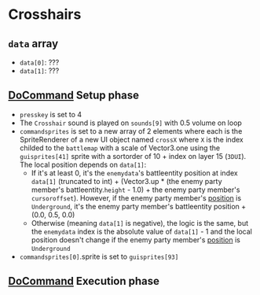 # Crosshairs


## `data` array

- `data[0]`: ???
- `data[1]`: ???

## [DoCommand](../DoCommand.md) Setup phase

- `presskey` is set to 4
- The `Crosshair` sound is played on `sounds[9]` with 0.5 volume on loop
- `commandsprites` is set to a new array of 2 elements where each is the SpriteRenderer of a new UI object named `crossX` where `X` is the index childed to the `battlemap` with a scale of Vector3.one using the `guisprites[41]` sprite with a sortorder of 10 + index on layer 15 (`3DUI`). The local position depends on `data[1]`:
    - If it's at least 0, it's the `enemydata`'s battleentity position at index `data[1]` (truncated to int) + (Vector3.up * (the enemy party member's battleentity.`height` - 1.0) + the enemy party member's `cursoroffset`). However, if the enemy party member's [position](../Actors%20states/BattlePosition.md) is `Underground`, it's the enemy party member's battleentity position + (0.0, 0.5, 0.0)
    - Otherwise (meaning `data[1]` is negative), the logic is the same, but the `enemydata` index is the absolute value of `data[1]` - 1 and the local position doesn't change if the enemy party member's [position](../Actors%20states/BattlePosition.md) is `Underground`
- `commandsprites[0]`.sprite is set to `guisprites[93]`

## [DoCommand](../DoCommand.md) Execution phase

